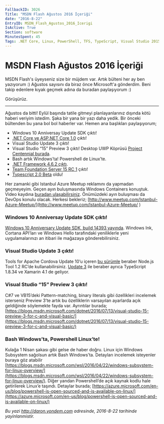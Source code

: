 ```yaml
---
FallbackID: 3026
Title: "MSDN Flash Ağustos 2016 İçeriği"
date: "2016-8-22"
EntryID: MSDN_Flash_Agustos_2016_Icerigi
IsActive: True
Section: software
MinutesSpent: 45
Tags: .NET Core, Linux, PowerShell, TFS, TypeScript, Visual Studio 2015
---
```

# MSDN Flash Ağustos 2016 İçeriği
MSDN Flash's üyeyseniz size bir müjdem var. Artık bülteni her ay ben yazıyorum :) Ağustos sayısını da biraz önce Microsoft'a gönderdim. Beni takip edenlere kıyak geçmek adına da buradan paylaşıyorum :)

Görüşürüz.

--------

Ağustos da bitti!
Eylül başında tatile gitmeyi planlayanlarınız dışında kötü haberi veriyim istedim. Şaka bir yana bir yazı daha yedik. Bir önceki bültenden bu yana bol bol haberler var. Hemen ana başlıkları paylaşıyorum;  

* Windows 10 Anniversay Update SDK çıktı!   
* [.NET Core ve ASP.NET Core 1.0](https://www.microsoft.com/net/core) çıktı!   
* Visual Studio Update 3 çıktı!    
* Visual Studio “15” Preview 3 çıktı! Desktop UWP Köprüsü [Project Centennial burada](https://developer.microsoft.com/windows/bridges/desktop).    
* Bash artık Windows’ta! Powershell de Linux’te.   
* [.NET Framework 4.6.2 çıktı](https://blogs.msdn.microsoft.com/dotnet/2016/08/02/announcing-net-framework-4-6-2/).     
* [Team Foundation Server 15 RC 1](https://blogs.msdn.microsoft.com/bharry/2016/08/08/tfs-15-rc1-is-available ) çıktı!    
* [Typescript 2.0 Beta](https://blogs.msdn.microsoft.com/typescript/2016/07/11/announcing-typescript-2-0-beta/ ) oldu!     

Her zamanki gibi Istanbul Azure Meetup reklamını da yapmadan geçmeyeyim. Geçen ayın buluşmasında Windows Containers konuştuk. Video kaydına [buradan ulaşabilirsiniz](https://channel9.msdn.com/Blogs/daronyondem/Istanbul-Azure-Meetup-Windows-Containers-Bulumas).  Önümüzdeki ayın buluşması da DevOps konulu olacak. Herkesi bekleriz; [http://www.meetup.com/Istanbul-Azure-Meetup/](http://www.meetup.com/Istanbul-Azure-Meetup/ )

### Windows 10 Anniversay Update SDK çıktı!  

[Windows 10 Anniversary Update SDK, build 14393 yayında](https://aka.ms/iui5zn). Windows Ink, Cortana API’ları ve Windows Hello tarafındaki yeniliklerle yeni uygulamalarınızı an itibari ile mağazaya gönderebilirsiniz. 

### Visual Studio Update 3 çıktı!

Tools for Apache Cordova Update 10’u içeren [bu sürümle](https://www.visualstudio.com/en-us/news/releasenotes/vs2015-update3-vs) beraber Node.js Tool 1.2 RC’de kullanabilirsiniz. [Update 3](http://aka.ms/ntvslatest) ile beraber ayrıca TypeScript 1.8.34 ve Xamarin 4.1 de geliyor. 

### Visual Studio “15” Preview 3 çıktı!
 
C#7 ve VB15’deki Pattern-matching, binary literals gibi özellikleri incelemek isterseniz Preview 3’te artık bu özelliklerin varsayılan ayarlarda açık geldiğinde söylemekte fayda var. Ayrıntılar burada; [https://blogs.msdn.microsoft.com/dotnet/2016/07/13/visual-studio-15-preview-3-for-c-and-visual-basic/](https://blogs.msdn.microsoft.com/dotnet/2016/07/13/visual-studio-15-preview-3-for-c-and-visual-basic/)

### Bash Windows’ta, Powershell Linux’te!

Kulağa 1 Nisan şakası gibi gelse de haber doğru. Linux için Windows Subsystem sağolsun artık Bash Windows’ta. Detayları incelemek isteyenler buraya göz atabilir [https://blogs.msdn.microsoft.com/wsl/2016/04/22/windows-subsystem-for-linux-overview/](https://blogs.msdn.microsoft.com/wsl/2016/04/22/windows-subsystem-for-linux-overview/). Diğer yandan Powershell’de açık kaynak kodlu hale getirilerek Linux’e taşındı. Detaylar burada; [https://azure.microsoft.com/en-us/blog/powershell-is-open-sourced-and-is-available-on-linux/](https://azure.microsoft.com/en-us/blog/powershell-is-open-sourced-and-is-available-on-linux/)

*Bu yazi http://daron.yondem.com adresinde, 2016-8-22 tarihinde yayinlanmistir.*
